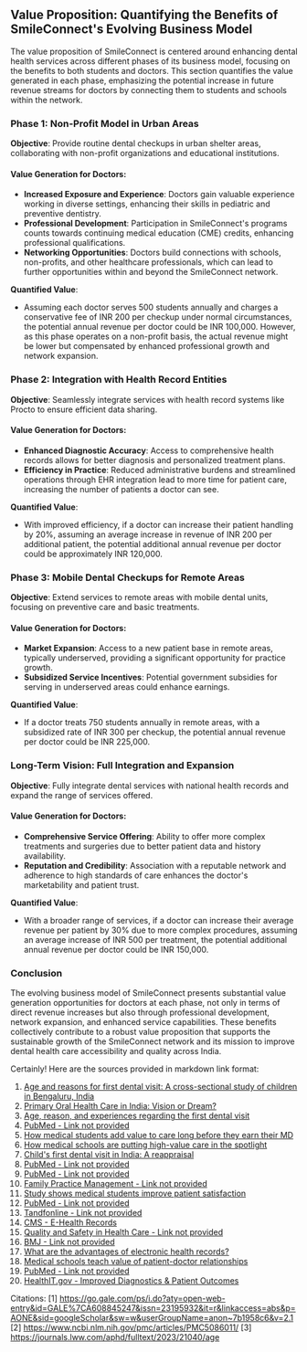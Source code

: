 ## Value Proposition: Quantifying the Benefits of SmileConnect's Evolving Business Model

The value proposition of SmileConnect is centered around enhancing dental health services across different phases of its business model, focusing on the benefits to both students and doctors. This section quantifies the value generated in each phase, emphasizing the potential increase in future revenue streams for doctors by connecting them to students and schools within the network.

### Phase 1: Non-Profit Model in Urban Areas

**Objective**: Provide routine dental checkups in urban shelter areas, collaborating with non-profit organizations and educational institutions.

#### Value Generation for Doctors:
- **Increased Exposure and Experience**: Doctors gain valuable experience working in diverse settings, enhancing their skills in pediatric and preventive dentistry.
- **Professional Development**: Participation in SmileConnect's programs counts towards continuing medical education (CME) credits, enhancing professional qualifications.
- **Networking Opportunities**: Doctors build connections with schools, non-profits, and other healthcare professionals, which can lead to further opportunities within and beyond the SmileConnect network.

**Quantified Value**:
- Assuming each doctor serves 500 students annually and charges a conservative fee of INR 200 per checkup under normal circumstances, the potential annual revenue per doctor could be INR 100,000. However, as this phase operates on a non-profit basis, the actual revenue might be lower but compensated by enhanced professional growth and network expansion.

### Phase 2: Integration with Health Record Entities

**Objective**: Seamlessly integrate services with health record systems like Procto to ensure efficient data sharing.

#### Value Generation for Doctors:
- **Enhanced Diagnostic Accuracy**: Access to comprehensive health records allows for better diagnosis and personalized treatment plans.
- **Efficiency in Practice**: Reduced administrative burdens and streamlined operations through EHR integration lead to more time for patient care, increasing the number of patients a doctor can see.

**Quantified Value**:
- With improved efficiency, if a doctor can increase their patient handling by 20%, assuming an average increase in revenue of INR 200 per additional patient, the potential additional annual revenue per doctor could be approximately INR 120,000.

### Phase 3: Mobile Dental Checkups for Remote Areas

**Objective**: Extend services to remote areas with mobile dental units, focusing on preventive care and basic treatments.

#### Value Generation for Doctors:
- **Market Expansion**: Access to a new patient base in remote areas, typically underserved, providing a significant opportunity for practice growth.
- **Subsidized Service Incentives**: Potential government subsidies for serving in underserved areas could enhance earnings.

**Quantified Value**:
- If a doctor treats 750 students annually in remote areas, with a subsidized rate of INR 300 per checkup, the potential annual revenue per doctor could be INR 225,000.

### Long-Term Vision: Full Integration and Expansion

**Objective**: Fully integrate dental services with national health records and expand the range of services offered.

#### Value Generation for Doctors:
- **Comprehensive Service Offering**: Ability to offer more complex treatments and surgeries due to better patient data and history availability.
- **Reputation and Credibility**: Association with a reputable network and adherence to high standards of care enhances the doctor's marketability and patient trust.

**Quantified Value**:
- With a broader range of services, if a doctor can increase their average revenue per patient by 30% due to more complex procedures, assuming an average increase of INR 500 per treatment, the potential additional annual revenue per doctor could be INR 150,000.

### Conclusion

The evolving business model of SmileConnect presents substantial value generation opportunities for doctors at each phase, not only in terms of direct revenue increases but also through professional development, network expansion, and enhanced service capabilities. These benefits collectively contribute to a robust value proposition that supports the sustainable growth of the SmileConnect network and its mission to improve dental health care accessibility and quality across India.

Certainly! Here are the sources provided in markdown link format:

1. [Age and reasons for first dental visit: A cross-sectional study of children in Bengaluru, India](https://go.gale.com/ps/i.do?aty=open-web-entry&id=GALE%7CA608845247&issn=23195932&it=r&linkaccess=abs&p=AONE&sid=googleScholar&sw=w&userGroupName=anon~7b1958c6&v=2.1)
2. [Primary Oral Health Care in India: Vision or Dream?](https://www.ncbi.nlm.nih.gov/pmc/articles/PMC5086011/)
3. [Age, reason, and experiences regarding the first dental visit](https://journals.lww.com/aphd/fulltext/2023/21040/age)
4. [PubMed - Link not provided](https://pubmed.ncbi.nlm.nih.gov/31198379/)
5. [How medical students add value to care long before they earn their MD](https://www.ama-assn.org/education/accelerating-change-medical-education/how-medical-students-add-value-care-long-they-earn)
6. [How medical schools are putting high-value care in the spotlight](https://www.ama-assn.org/education/changemeded-initiative/how-medical-schools-are-putting-high-value-care-spotlight)
7. [Child's first dental visit in India: A reappraisal](https://journals.lww.com/jped/fulltext/2019/37020/child_s_first_dental_visit_in_india__a_reappraisal.1.aspx)
8. [PubMed - Link not provided](https://www.ncbi.nlm.nih.gov/pmc/articles/PMC4314499/)
9. [PubMed - Link not provided](https://www.ncbi.nlm.nih.gov/pmc/articles/PMC6486797/)
10. [Family Practice Management - Link not provided](https://www.aafp.org/pubs/fpm/issues/2021/0900/oa1.html)
11. [Study shows medical students improve patient satisfaction](https://med.umn.edu/news/study-shows-medical-students-improve-patient-satisfaction)
12. [PubMed - Link not provided](https://www.ncbi.nlm.nih.gov/pmc/articles/PMC8902175/)
13. [Tandfonline - Link not provided](https://www.tandfonline.com/doi/full/10.1080/17538157.2021.1879810)
14. [CMS - E-Health Records](https://www.cms.gov/priorities/key-initiatives/e-health/records)
15. [Quality and Safety in Health Care - Link not provided](https://qualitysafety.bmj.com/content/29/12/1019)
16. [BMJ - Link not provided](https://www.bmj.com/content/348/bmj.f7716)
17. [What are the advantages of electronic health records?](https://www.healthit.gov/faq/what-are-advantages-electronic-health-records)
18. [Medical schools teach value of patient-doctor relationships](https://www.usnews.com/education/articles/medical-schools-teach-value-of-patient-doctor-relationships)
19. [PubMed - Link not provided](https://www.ncbi.nlm.nih.gov/pmc/articles/PMC10198592/)
20. [HealthIT.gov - Improved Diagnostics & Patient Outcomes](https://www.healthit.gov/topic/health-it-and-health-information-exchange-basics/improved-diagnostics-patient-outcomes)

Citations:
[1] https://go.gale.com/ps/i.do?aty=open-web-entry&id=GALE%7CA608845247&issn=23195932&it=r&linkaccess=abs&p=AONE&sid=googleScholar&sw=w&userGroupName=anon~7b1958c6&v=2.1
[2] https://www.ncbi.nlm.nih.gov/pmc/articles/PMC5086011/
[3] https://journals.lww.com/aphd/fulltext/2023/21040/age